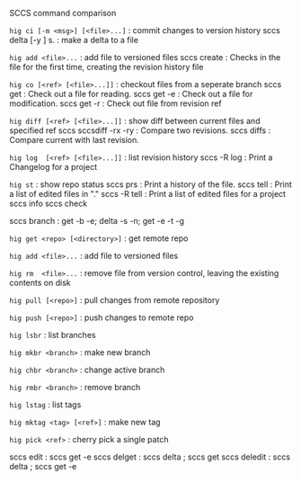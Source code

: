 SCCS command comparison

`hig ci [-m <msg>] [<file>...]`
:   commit changes to version history
sccs delta [-y <msg>] s.<file>
: make a delta to a file


`hig add <file>...`
:   add file to versioned files
sccs create <file>
:   Checks in the file for the first time, creating the revision history file


`hig co [<ref> [<file>...]]`
:   checkout files from a seperate branch
sccs get <file>
:   Check out a file for reading.
sccs get -e <file>
:    Check out a file for modification.
sccs get -r<ref> <file>
:   Check out file from revision ref

`hig diff [<ref> [<file>...]]`
:   show diff between current files and specified ref
sccs sccsdiff -rx -ry <file>
:   Compare two revisions.
sccs diffs <file>
:   Compare current with last revision.

`hig log  [<ref> [<file>...]]`
:   list revision history
sccs -R log
:   Print a Changelog for a project

`hig st`
:   show repo status
sccs prs <file>
:   Print a history of the file.
sccs tell
:   Print a list of edited files in "."
sccs -R tell
:   Print a list of edited files for a project
sccs info
sccs check

sccs branch
:   get -b -e; delta -s -n; get -e -t -g



`hig get <repo> [<directory>]`
:   get remote repo


`hig add <file>...`
:   add file to versioned files

`hig rm  <file>...`
:   remove file from version control, leaving the existing contents on
    disk


`hig pull [<repo>]`
:   pull changes from remote repository

`hig push [<repo>]`
:   push changes to remote repo

`hig lsbr`
:   list branches

`hig mkbr <branch>`
:   make new branch

`hig chbr <branch>`
:   change active branch

`hig rmbr <branch>`
:   remove branch

`hig lstag`
:   list tags

`hig mktag <tag> [<ref>]`
:   make new tag

`hig pick <ref>`
:   cherry pick a single patch

sccs edit <file>
:   sccs get -e <file>
sccs delget <file>
:   sccs delta <file>; sccs get <file>
sccs deledit <file>
:   sccs delta <file>; sccs get -e <file>
